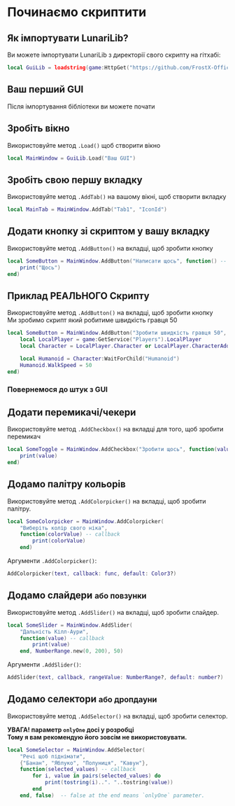 # Починаємо скриптити

## Як імпортувати LunariLib?
Ви можете імпортувати LunariLib з директорії свого скрипту на гітхабі:

```lua
local GuiLib = loadstring(game:HttpGet("https://github.com/FrostX-Official/LunariLib/main.lua"))()
```

## Ваш перший GUI
Після імпортування бібліотеки ви можете почати
## Зробіть вікно
Використовуйте метод `.Load()` щоб створити вікно
```lua
local MainWindow = GuiLib.Load("Ваш GUI")
```

## Зробіть свою першу вкладку

Використовуйте метод `.AddTab()` на вашому вікні, щоб створити вкладку
```lua
local MainTab = MainWindow.AddTab("Tab1", "IconId")
```

## Додати кнопку зі скриптом у вашу вкладку

Використовуйте метод `.AddButton()` на вкладці, щоб зробити кнопку
```lua
local SomeButton = MainWindow.AddButton("Написати щось", function() -- callback
    print("Щось")
end)
```

## Приклад РЕАЛЬНОГО Скрипту

Використовуйте метод `.AddButton()` на вкладці, щоб зробити кнопку<br>
Ми зробимо скрипт який робитиме швидкість гравця 50

```lua
local SomeButton = MainWindow.AddButton("Зробити швидкість гравця 50", function() -- callback
    local LocalPlayer = game:GetService("Players").LocalPlayer
    local Character = LocalPlayer.Character or LocalPlayer.CharacterAdded:Wait()

    local Humanoid = Character:WaitForChild("Humanoid")
    Humanoid.WalkSpeed = 50
end)
```

### Повернемося до штук з GUI
## Додати перемикачі/чекери
Використовуйте метод `.AddCheckbox()` на вкладці для того, щоб зробити перемикач

```lua
local SomeToggle = MainWindow.AddCheckbox("Зробити щось", function(value) -- callback
    print(value)
end)
```

## Додамо палітру кольорів

Використовуйте метод `.AddColorpicker()` на вкладці, щоб зробити палітру.

```lua
local SomeColorpicker = MainWindow.AddColorpicker(
    "Виберіть колір свого ніка",
    function(colorValue) -- callback
        print(colorValue)
    end)
```
Аргументи `.AddColorpicker()`:
```lua
AddColorpicker(text, callback: func, default: Color3?)
```

## Додамо слайдери <small>або повзунки</small>

Використовуйте метод `.AddSlider()` на вкладці, щоб зробити слайдер.

```lua
local SomeSlider = MainWindow.AddSlider(
    "Дальність Кілл-Аури",
    function(value) -- callback
        print(value)
    end, NumberRange.new(0, 200), 50)
```
Аргументи `.AddSlider()`:
```lua
AddSlider(text, callback, rangeValue: NumberRange?, default: number?)
```

## Додамо селектори <small>або дропдауни</small>

Використовуйте метод `.AddSelector()` на вкладці, щоб зробити селектор.

<strong>УВАГА! параметр `onlyOne` досі у розробці
<br>Тому я вам рекомендую його зовсім не використовувати.</strong>

```lua
local SomeSelector = MainWindow.AddSelector(
    "Речі щоб піднімати", 
    {"Банан", "Яблуко", "Полуниця", "Кавун"},
    function(selected_values) -- callback
        for i, value in pairs(selected_values) do
            print(tostring(i)..". "..tostring(value))
        end
    end, false)  -- false at the end means `onlyOne` parameter.
```